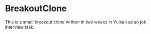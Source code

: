 # BreakoutClone
This is a small breakout clone written in two weeks in Vulkan as an job interview task.
